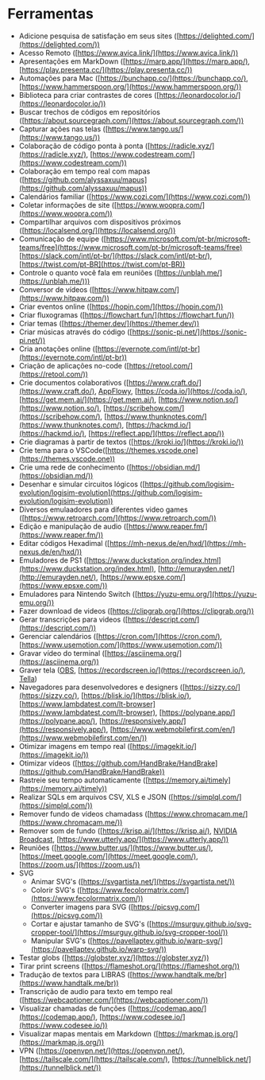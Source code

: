 # Ferramentas

- Adicione pesquisa de satisfação em seus sites ([https://delighted.com/](https://delighted.com/))
- Acesso Remoto ([https://www.avica.link/](https://www.avica.link/))
- Apresentações em MarkDown ([https://marp.app/](https://marp.app/), [https://play.presenta.cc/](https://play.presenta.cc/))
- Automações para Mac ([https://bunchapp.co/](https://bunchapp.co/), [https://www.hammerspoon.org/](https://www.hammerspoon.org/))
- Biblioteca para criar contrastes de cores ([https://leonardocolor.io/](https://leonardocolor.io/))
- Buscar trechos de códigos em repositórios ([https://about.sourcegraph.com/](https://about.sourcegraph.com/))
- Capturar ações nas telas ([https://www.tango.us/](https://www.tango.us/))
- Colaboração de código ponta à ponta ([https://radicle.xyz/](https://radicle.xyz/), [https://www.codestream.com/](https://www.codestream.com/))
- Colaboração em tempo real com mapas ([https://github.com/alyssaxuu/mapus](https://github.com/alyssaxuu/mapus))
- Calendários familiar ([https://www.cozi.com/](https://www.cozi.com/))
- Coletar informações de site ([https://www.woopra.com/](https://www.woopra.com/))
- Compartilhar arquivos com dispositivos próximos ([https://localsend.org/](https://localsend.org/))
- Comunicação de equipe ([https://www.microsoft.com/pt-br/microsoft-teams/free](https://www.microsoft.com/pt-br/microsoft-teams/free) [https://slack.com/intl/pt-br/](https://slack.com/intl/pt-br/), [https://twist.com/pt-BR](https://twist.com/pt-BR))
- Controle o quanto você fala em reuniões ([https://unblah.me/](https://unblah.me/)))
- Conversor de vídeos ([https://www.hitpaw.com/](https://www.hitpaw.com/))
- Criar eventos online ([https://hopin.com/](https://hopin.com/))
- Criar fluxogramas ([https://flowchart.fun/](https://flowchart.fun/))
- Criar temas ([https://themer.dev/](https://themer.dev/))
- Criar músicas através do código ([https://sonic-pi.net/](https://sonic-pi.net/))
- Cria anotações online ([https://evernote.com/intl/pt-br](https://evernote.com/intl/pt-br))
- Criação de aplicações no-code ([https://retool.com/](https://retool.com/))
- Crie documentos colaborativos ([https://www.craft.do/](https://www.craft.do/), [AppFlowy](https://www.appflowy.io/), [https://coda.io/](https://coda.io/), [https://get.mem.ai/](https://get.mem.ai/), [https://www.notion.so/](https://www.notion.so/), [https://scribehow.com/](https://scribehow.com/), [https://www.thunknotes.com/](https://www.thunknotes.com/), [https://hackmd.io/](https://hackmd.io/), [https://reflect.app/](https://reflect.app/))
- Crie diagramas à partir de textos ([https://kroki.io/](https://kroki.io/))
- Crie tema para o VSCode([https://themes.vscode.one](https://themes.vscode.one))
- Crie uma rede de conhecimento ([https://obsidian.md/](https://obsidian.md/))
- Desenhar e simular circuitos lógicos ([https://github.com/logisim-evolution/logisim-evolution](https://github.com/logisim-evolution/logisim-evolution))
- Diversos emulaadores para diferentes video games ([https://www.retroarch.com/](https://www.retroarch.com/))
- Edição e manipulação de audio ([https://www.reaper.fm/](https://www.reaper.fm/))
- Editar códigos Hexadimal ([https://mh-nexus.de/en/hxd/](https://mh-nexus.de/en/hxd/))
- Emuladores de PS1 ([https://www.duckstation.org/index.html](https://www.duckstation.org/index.html), [http://emurayden.net/](http://emurayden.net/), [https://www.epsxe.com/](https://www.epsxe.com/))
- Emuladores para Nintendo Switch ([https://yuzu-emu.org/](https://yuzu-emu.org/))
- Fazer download de videos ([https://clipgrab.org/](https://clipgrab.org/))
- Gerar transcrições para videos ([https://descript.com/](https://descript.com/))
- Gerenciar calendários ([https://cron.com/](https://cron.com/), [https://www.usemotion.com/](https://www.usemotion.com/))
- Gravar vídeo do terminal ([https://asciinema.org/](https://asciinema.org/))
- Graver tela ([OBS](https://obsproject.com/), [https://recordscreen.io/](https://recordscreen.io/), [Tella](https://www.tella.tv/))
- Navegadores para desenvolvedores e designers ([https://sizzy.co/](https://sizzy.co/), [https://blisk.io/](https://blisk.io/), [https://www.lambdatest.com/lt-browser](https://www.lambdatest.com/lt-browser), [https://polypane.app/](https://polypane.app/), [https://responsively.app/](https://responsively.app/), [https://www.webmobilefirst.com/en/](https://www.webmobilefirst.com/en/))
- Otimizar imagens em tempo real ([https://imagekit.io/](https://imagekit.io/))
- Otimizar vídeos ([https://github.com/HandBrake/HandBrake](https://github.com/HandBrake/HandBrake))
- Rastreie seu tempo automaticamente ([https://memory.ai/timely](https://memory.ai/timely))
- Realizar SQLs em arquivos CSV, XLS e JSON ([https://simplql.com/](https://simplql.com/))
- Remover fundo de videos chamadass ([https://www.chromacam.me/](https://www.chromacam.me/))
- Remover som de fundo ([https://krisp.ai/](https://krisp.ai/), [NVIDIA Broadcast](https://www.nvidia.com/en-us/geforce/broadcasting/broadcast-app/), [https://www.utterly.app/](https://www.utterly.app/))
- Reuniões ([https://www.butter.us/](https://www.butter.us/), [https://meet.google.com/](https://meet.google.com/), [https://zoom.us/](https://zoom.us/))
- SVG
  - Animar SVG's ([https://svgartista.net/](https://svgartista.net/))
  - Colorir SVG's ([https://www.fecolormatrix.com/](https://www.fecolormatrix.com/))
  - Converter imagens para SVG ([https://picsvg.com/](https://picsvg.com/))
  - Cortar e ajustar tamanho de SVG's ([https://msurguy.github.io/svg-cropper-tool/](https://msurguy.github.io/svg-cropper-tool/))
  - Manipular SVG's ([https://pavellaptev.github.io/warp-svg/](https://pavellaptev.github.io/warp-svg/))
- Testar globs ([https://globster.xyz/](https://globster.xyz/))
- Tirar print screens ([https://flameshot.org/](https://flameshot.org/))
- Tradução de textos para LIBRAS ([https://www.handtalk.me/br](https://www.handtalk.me/br))
- Transcrição de audio para texto em tempo real ([https://webcaptioner.com/](https://webcaptioner.com/))
- Visualizar chamadas de funções ([https://codemap.app/](https://codemap.app/), [https://www.codesee.io/](https://www.codesee.io/))
- Visualizar mapas mentais em Markdown ([https://markmap.js.org/](https://markmap.js.org/))
- VPN ([https://openvpn.net/](https://openvpn.net/), [https://tailscale.com/](https://tailscale.com/), [https://tunnelblick.net/](https://tunnelblick.net/))
